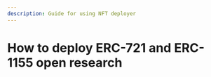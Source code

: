 ```yaml
---
description: Guide for using NFT deployer
---
```


# How to deploy ERC-721 and ERC-1155 open research

